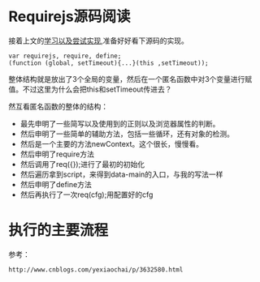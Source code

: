 # Requirejs源码阅读
接着上文的[学习以及尝试实现](https://github.com/panyifei/learning/blob/master/框架以及规范/模块引入/Requirejs学习以及实现.md),准备好好看下源码的实现。

```
var requirejs, require, define;
(function (global, setTimeout){...}(this ,setTimeout));
```

整体结构就是放出了3个全局的变量，然后在一个匿名函数中对3个变量进行赋值。不过这里为什么会把this和setTimeout传进去？

然互看匿名函数的整体的结构：

 - 最先申明了一些简写以及使用到的正则以及浏览器属性的判断。
 - 然后申明了一些简单的辅助方法，包括一些循环，还有对象的检测。
 - 然后是一个主要的方法newContext。这个很长，慢慢看。
 - 然后申明了require方法
 - 然后调用了req({});进行了最初的初始化
 - 然后遍历拿到script，来得到data-main的入口，与我的写法一样
 - 然后申明了define方法
 - 然后再执行了一次req(cfg);用配置好的cfg

# 执行的主要流程

参考：

    http://www.cnblogs.com/yexiaochai/p/3632580.html
